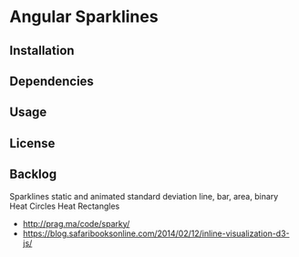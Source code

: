Angular Sparklines
==================



Installation
------------


Dependencies
------------


Usage
-----

License
-------



Backlog
-------

Sparklines
    static and animated
    standard deviation
    line, bar, area, binary
Heat Circles
Heat Rectangles

* http://prag.ma/code/sparky/
* https://blog.safaribooksonline.com/2014/02/12/inline-visualization-d3-js/